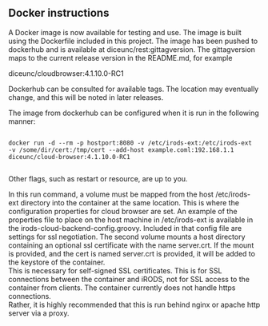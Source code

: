 ## Docker instructions

A Docker image is now available for testing and use.  The image is built using the Dockerfile included in this project. 
 The image has been pushed to dockerhub and is available at diceunc/rest:gittagversion.  The gittagversion maps to the 
 current release version in the README.md, for example

diceunc/cloudbrowser:4.1.10.0-RC1

Dockerhub can be consulted for available tags.  The location may eventually change, and this will be noted in later releases.

The image from dockerhub can be configured when it is run in the following manner:

```

docker run -d --rm -p hostport:8080 -v /etc/irods-ext:/etc/irods-ext  -v /some/dir/cert:/tmp/cert --add-host example.coml:192.168.1.1 diceunc/cloud-browser:4.1.10.0-RC1


```

Other flags, such as restart or resource, are up to you.  

In this run command, a volume must be mapped from the host /etc/irods-ext directory into the container at the same location. 
This is where the configuration properties for cloud browser are set.  An example of the properties file to place on the 
host machine in /etc/irods-ext is available in the irods-cloud-backend-config.groovy.  Included in that config file are 
settings for ssl negotiation.
The second volume mounts a host directory containing an optional ssl certificate with the name server.crt.  If the 
mount is provided, and the cert is named server.crt is provided, it will be added to the keystore of the container.  
This is necessary for self-signed SSL certificates.  This is for SSL connections between the container and iRODS, 
not for SSL access to the container from clients.  The container currently does not handle https connections.  
Rather, it is highly recommended that this is run behind nginx or apache http server via a proxy.  